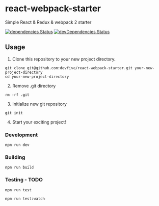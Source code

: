 # react-webpack-starter

Simple React & Redux & webpack 2 starter

[![dependencies Status](https://david-dm.org/devfive/react-webpack-starter/status.svg)](https://david-dm.org/devfive/react-webpack-starter)
[![devDependencies Status](https://david-dm.org/devfive/react-webpack-starter/dev-status.svg)](https://david-dm.org/devfive/react-webpack-starter?type=dev)

## Usage

1. Clone this repository to your new project directory.

  ```
  git clone git@github.com:devfive/react-webpack-starter.git your-new-project-directory
  cd your-new-project-directory
  ```

2. Remove .git directory

  ```
  rm -rf .git
  ```

3. Initialize new git repository

  ```
  git init
  ```

4. Start your exciting project!

### Development

```
npm run dev
```

### Building

```
npm run build
```

### Testing - TODO

```
npm run test
```

```
npm run test:watch
```

